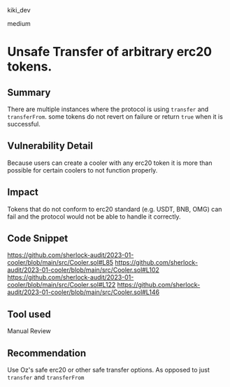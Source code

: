 kiki_dev

medium

# Unsafe Transfer of arbitrary erc20 tokens.

## Summary
There are multiple instances where the protocol is using `transfer` and `transferFrom`. some tokens do not revert on failure or return `true` when it is successful. 

## Vulnerability Detail
Because users can create a cooler with any erc20 token it is more than possible for certain coolers to not function properly. 

## Impact
Tokens that do not conform to erc20 standard (e.g. USDT, BNB, OMG) can fail and the protocol would not be able to handle it correctly. 

## Code Snippet
https://github.com/sherlock-audit/2023-01-cooler/blob/main/src/Cooler.sol#L85
https://github.com/sherlock-audit/2023-01-cooler/blob/main/src/Cooler.sol#L102
https://github.com/sherlock-audit/2023-01-cooler/blob/main/src/Cooler.sol#L122
https://github.com/sherlock-audit/2023-01-cooler/blob/main/src/Cooler.sol#L146

## Tool used

Manual Review

## Recommendation
Use Oz's safe erc20 or other safe transfer options. As opposed to just `transfer` and `transferFrom`